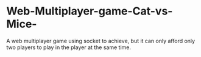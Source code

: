 # Web-Multiplayer-game-Cat-vs-Mice-
A web multiplayer game using socket to achieve, but it can only afford only two players to play in the player at the same time.
